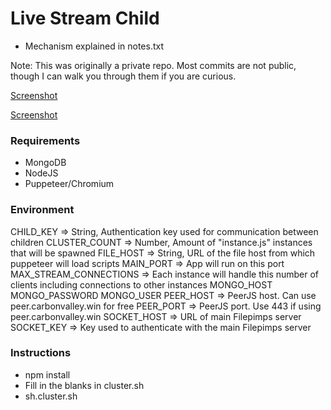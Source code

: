 # Live Stream Child

- Mechanism explained in notes.txt

Note: This was originally a private repo. Most commits are not public, though I can walk you through them if you are curious.

[Screenshot](https://f.feednana.com/files/6fde7a4bcb514fe1801374f9c230a2a3.png)

[Screenshot](https://f.feednana.com/files/4a54b724934945208e9887bd63f441db.png)

### Requirements

- MongoDB
- NodeJS
- Puppeteer/Chromium

### Environment

CHILD_KEY => String, Authentication key used for communication between children
CLUSTER_COUNT => Number, Amount of "instance.js" instances that will be spawned
FILE_HOST => String, URL of the file host from which puppeteer will load scripts
MAIN_PORT => App will run on this port
MAX_STREAM_CONNECTIONS => Each instance will handle this number of clients including connections to other instances
MONGO_HOST
MONGO_PASSWORD
MONGO_USER
PEER_HOST => PeerJS host. Can use peer.carbonvalley.win for free
PEER_PORT => PeerJS port. Use 443 if using peer.carbonvalley.win
SOCKET_HOST => URL of main Filepimps server
SOCKET_KEY => Key used to authenticate with the main Filepimps server

### Instructions

- npm install
- Fill in the blanks in cluster.sh
- sh.cluster.sh
